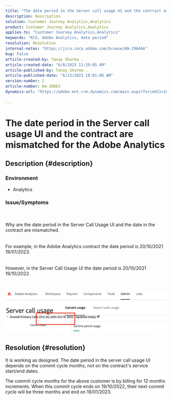 ```yaml
---
title: "The date period in the Server call usage UI and the contract are mismatched for the Adobe Analytics"
description: Description
solution: Customer Journey Analytics,Analytics
product: Customer Journey Analytics,Analytics
applies-to: "Customer Journey Analytics,Analytics"
keywords: "KCS, Adobe Analytics, date period"
resolution: Resolution
internal-notes: "https://jira.corp.adobe.com/browse/AN-296466"
bug: False
article-created-by: Tanay Sharma .
article-created-date: "6/8/2023 11:29:05 AM"
article-published-by: Tanay Sharma .
article-published-date: "6/13/2023 10:01:06 AM"
version-number: 2
article-number: KA-20863
dynamics-url: "https://adobe-ent.crm.dynamics.com/main.aspx?forceUCI=1&pagetype=entityrecord&etn=knowledgearticle&id=718f0faa-ef05-ee11-8f6e-6045bd006b3d"

---
```

# The date period in the Server call usage UI and the contract are mismatched for the Adobe Analytics

## Description {#description}


### <b>Environment</b>

- Analytics


### <b>Issue/Symptoms</b>
<br><br>Why are the date period in the Server Call Usage UI and the date in the contract are mismatched. <br><br>
<br>For example, in the Adobe Analytics contract the date period is 20/10/2021   19/01/2023.<br><br>
<br>However, in the Server Call Usage UI the date period is 20/10/2021   19/10/2022.<br><br> <br><br>![](assets/___728f0faa-ef05-ee11-8f6e-6045bd006b3d___.png)<br>

## Resolution {#resolution}


It is working as designed. The date period in the server call usage UI depends on the commit cycle months, not on the contract's service start/end dates.

The commit cycle months for the above customer is by billing for 12 months increments. When this commit cycle ends on 19/10/2022, their next commit cycle will be three months and end on 19/01/2023.
